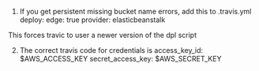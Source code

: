 1. If you get persistent missing bucket name errors, add this to .travis.yml
    deploy:
      edge: true
      provider: elasticbeanstalk

This forces travic to user a newer version of the dpl script

2. The correct travis code for credentials is
    access_key_id: $AWS_ACCESS_KEY
    secret_access_key: $AWS_SECRET_KEY
    